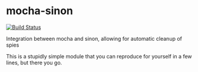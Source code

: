 mocha-sinon
====================

[![Build Status](https://secure.travis-ci.org/elliotf/mocha-sinon.png)](http://travis-ci.org/elliotf/mocha-sinon)

Integration between mocha and sinon, allowing for automatic cleanup of spies

This is a stupidly simple module that you can reproduce for yourself in a few lines, but there you go.
